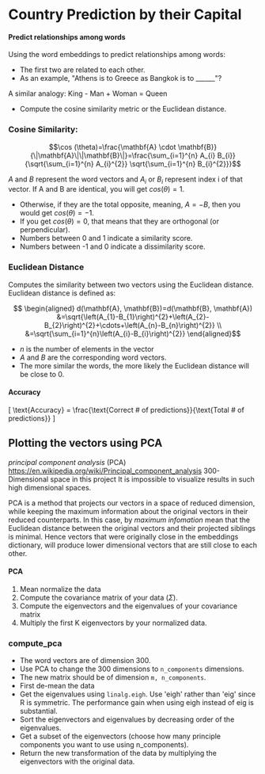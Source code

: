 # Country Prediction by their Capital
#### Predict relationships among words

Using the word embeddings to predict relationships among words:
* The first two are related to each other.
* As an example, "Athens is to Greece as Bangkok is to ______"?

A similar analogy: King - Man + Woman = Queen

* Compute the cosine similarity metric or the Euclidean distance.

### Cosine Similarity:

$$\cos (\theta)=\frac{\mathbf{A} \cdot \mathbf{B}}{\|\mathbf{A}\|\|\mathbf{B}\|}=\frac{\sum_{i=1}^{n} A_{i} B_{i}}{\sqrt{\sum_{i=1}^{n} A_{i}^{2}} \sqrt{\sum_{i=1}^{n} B_{i}^{2}}}$$

$A$ and $B$ represent the word vectors and $A_i$ or $B_i$ represent index i of that vector. If A and B are identical, you will get $cos(\theta) = 1$.
* Otherwise, if they are the total opposite, meaning, $A= -B$, then you would get $cos(\theta) = -1$.
* If you get $cos(\theta) =0$, that means that they are orthogonal (or perpendicular).
* Numbers between 0 and 1 indicate a similarity score.
* Numbers between -1 and 0 indicate a dissimilarity score.

### Euclidean Distance

Computes the similarity between two vectors using the Euclidean distance.
Euclidean distance is defined as:

$$ \begin{aligned} d(\mathbf{A}, \mathbf{B})=d(\mathbf{B}, \mathbf{A}) &=\sqrt{\left(A_{1}-B_{1}\right)^{2}+\left(A_{2}-B_{2}\right)^{2}+\cdots+\left(A_{n}-B_{n}\right)^{2}} \\ &=\sqrt{\sum_{i=1}^{n}\left(A_{i}-B_{i}\right)^{2}} \end{aligned}$$

* $n$ is the number of elements in the vector
* $A$ and $B$ are the corresponding word vectors. 
* The more similar the words, the more likely the Euclidean distance will be close to 0. 

#### Accuracy
\[ \text{Accuracy} = \frac{\text{Correct \# of predictions}}{\text{Total \# of predictions}} \]

## Plotting the vectors using PCA

*principal component analysis* (PCA) https://en.wikipedia.org/wiki/Principal_component_analysis
300-Dimensional space in this project
It is impossible to visualize results in such high dimensional spaces.

PCA is a method that projects our vectors in a space of reduced dimension, while keeping the maximum information about the original vectors in their reduced counterparts. In this case, by *maximum infomation* mean that the Euclidean distance between the original vectors and their projected siblings is minimal. Hence vectors that were originally close in the embeddings dictionary, will produce lower dimensional vectors that are still close to each other.

#### PCA

1. Mean normalize the data
2. Compute the covariance matrix of your data ($\Sigma$). 
3. Compute the eigenvectors and the eigenvalues of your covariance matrix
4. Multiply the first K eigenvectors by your normalized data.

### compute_pca

* The word vectors are of dimension 300.
* Use PCA to change the 300 dimensions to `n_components` dimensions. 
* The new matrix should be of dimension `m, n_components`. 
* First de-mean the data
* Get the eigenvalues using `linalg.eigh`.  Use 'eigh' rather than 'eig' since R is symmetric.  The performance gain when using eigh instead of eig is substantial.
* Sort the eigenvectors and eigenvalues by decreasing order of the eigenvalues.
* Get a subset of the eigenvectors (choose how many principle components you want to use using n_components).
* Return the new transformation of the data by multiplying the eigenvectors with the original data.